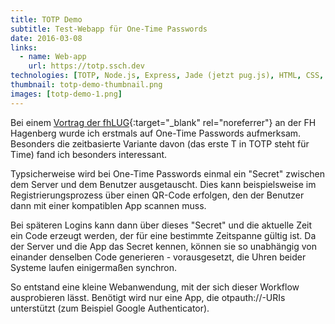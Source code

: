 ```yaml
---
title: TOTP Demo
subtitle: Test-Webapp für One-Time Passwords
date: 2016-03-08
links:
  - name: Web-app
    url: https://totp.ssch.dev 
technologies: [TOTP, Node.js, Express, Jade (jetzt pug.js), HTML, CSS, JavaScript]
thumbnail: totp-demo-thumbnail.png
images: [totp-demo-1.png]
---
```


Bei einem [Vortrag der fhLUG](https://fhlug.at/2016/02/onetime-passwords/){:target="_blank" rel="noreferrer"} an der FH Hagenberg wurde ich erstmals auf One-Time Passwords aufmerksam.
Besonders die zeitbasierte Variante davon (das erste T in TOTP steht für Time) fand ich besonders interessant.

Typsicherweise wird bei One-Time Passwords einmal ein "Secret" zwischen dem Server und dem Benutzer ausgetauscht. Dies kann beispielsweise im Registrierungsprozess über einen QR-Code erfolgen, den der Benutzer dann mit einer kompatiblen App scannen muss.

Bei späteren Logins kann dann über dieses "Secret" und die aktuelle Zeit ein Code erzeugt werden, der für eine bestimmte Zeitspanne gültig ist.
Da der Server und die App das Secret kennen, können sie so unabhängig von einander denselben Code generieren - vorausgesetzt, die Uhren beider Systeme laufen einigermaßen synchron.

So entstand eine kleine Webanwendung, mit der sich dieser Workflow ausprobieren lässt. Benötigt wird nur eine App, die otpauth://-URIs unterstützt (zum Beispiel Google Authenticator).